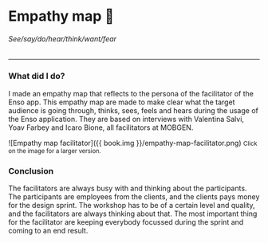 # Empathy map 🤔
###### See/say/do/hear/think/want/fear
---

### What did I do?
I made an empathy map that reflects to the persona of the facilitator of the Enso app. This empathy map are made to make clear what the target audience is going through, thinks, sees, feels and hears during the usage of the Enso application. They are based on interviews with Valentina Salvi, Yoav Farbey and Icaro Bione, all facilitators at MOBGEN.

![Empathy map facilitator]({{ book.img }}/empathy-map-facilitator.png)
<span style="font-size: 85%">Click on the image for a larger version.</span>

### Conclusion
The facilitators are always busy with and thinking about the participants. The participants are employees from the clients, and the clients pays money for the design sprint. The workshop has to be of a certain level and quality, and the facilitators are always thinking about that. The most important thing for the facilitator are keeping everybody focussed during the sprint and coming to an end result.